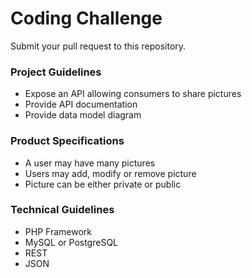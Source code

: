 # Coding Challenge
Submit your pull request to this repository.

### Project Guidelines
* Expose an API allowing consumers to share pictures
* Provide API documentation
* Provide data model diagram

### Product Specifications
* A user may have many pictures
* Users may add, modify or remove picture
* Picture can be either private or public

### Technical Guidelines
* PHP Framework
* MySQL or PostgreSQL
* REST
* JSON
